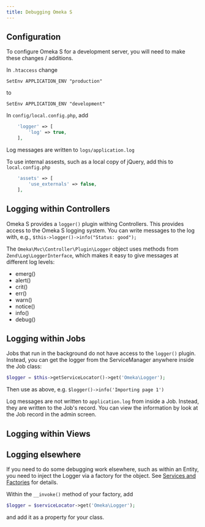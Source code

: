 ```yaml
---
title: Debugging Omeka S
---
```


## Configuration

To configure Omeka S for a development server, you will need to make these changes / additions.

In `.htaccess` change

```
SetEnv APPLICATION_ENV "production"
```
to
```
SetEnv APPLICATION_ENV "development"
```

In `config/local.config.php`, add

```php
    'logger' => [
        'log' => true,
    ],
```
Log messages are written to `logs/application.log`

To use internal assests, such as a local copy of jQuery, add this to `local.config.php`

```php
    'assets' => [
        'use_externals' => false,
    ],
```



## Logging within Controllers

Omeka S provides a `logger()` plugin withing Controllers. This provides access to the Omeka S logging system. You can write messages to the log with, e.g., `$this->logger()->info("Status: good");`

The `Omeka\Mvc\Controller\Plugin\Logger` object uses methods from `Zend\Log\LoggerInterface`, which makes it easy to give messages at different log levels:

* emerg()
* alert()
* crit()
* err()
* warn()
* notice()
* info()
* debug()

## Logging within Jobs

Jobs that run in the background do not have access to the `logger()` plugin. Instead, you can get the logger from the ServiceManager anywhere inside the Job class:

```php
$logger = $this->getServiceLocator()->get('Omeka\Logger');
```

Then use as above, e.g. `$logger()->info('Importing page 1')`

Log messages are not written to `application.log` from inside a Job. Instead, they are written to the Job's record. You can view the information by look at the Job record in the admin screen.

## Logging within Views

## Logging elsewhere

If you need to do some debugging work elsewhere, such as within an Entity, you need to inject the Logger via a factory for the object. See [Services and Factories](configuration/services_and_factories.md) for details.


Within the `__invoke()` method of your factory, add

```php
$logger = $serviceLocator->get('Omeka\Logger');
```

and add it as a property for your class.

